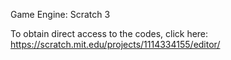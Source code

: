 Game Engine: Scratch 3

To obtain direct access to the codes, click here: https://scratch.mit.edu/projects/1114334155/editor/
